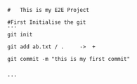     #   This is my E2E Project

    #First Initialise the git
    '''
    git init

    git add ab.txt / .     ->  +

    git commit -m "this is my first commit"

    
    '''
